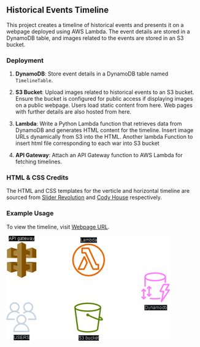 ## Historical Events Timeline

This project creates a timeline of historical events and presents it on a webpage deployed using AWS Lambda. The event details are stored in a DynamoDB table, and images related to the events are stored in an S3 bucket.

### Deployment

1. **DynamoDB**: Store event details in a DynamoDB table named `TimelineTable`.

2. **S3 Bucket**: Upload images related to historical events to an S3 bucket. Ensure the bucket is configured for public access if displaying images on a public webpage. Users load static content from here. Web pages with further details are also hosted from here.

3. **Lambda**: Write a Python Lambda function that retrieves data from DynamoDB and generates HTML content for the timeline. Insert image URLs dynamically from S3 into the HTML. Another lambda Function to insert html file corresponding to each war into S3 bucket  

4. **API Gateway**: Attach an API Gateway function to AWS Lambda for fetching timelines. 

### HTML & CSS Credits

The HTML and CSS templates for the verticle and horizontal timeline  are sourced from [Slider Revolution](https://www.sliderrevolution.com/resources/css-timeline/) and [Cody House](https://codyhouse.co/gem/horizontal-timeline) respectively.

### Example Usage

To view the timeline, visit [Webpage URL](https://f29c23hkj0.execute-api.us-east-1.amazonaws.com/TimelineLambda).



  ![Image Description](https://github.com/kvnsai/Timeline/blob/main/TimelineDeployment.png?raw=true)
